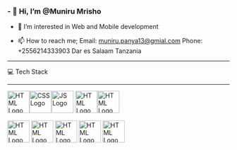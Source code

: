 ### - 👋 Hi, I’m @Muniru Mrisho
- 👀 I’m interested in Web and Mobile development

- 📫 How to reach me;
     Email: muniru.panya13@gmial.com
     Phone: +2556214333903
     Dar es Salaam Tanzania

---

💻 Tech Stack

---

<img src="https://cdn.worldvectorlogo.com/logos/html-1.svg" alt="HTML Logo" width="50" height="50"/><img src="https://cdn.worldvectorlogo.com/logos/css-3.svg" alt="CSS Logo" width="50" height="50"/><img src="https://cdn.worldvectorlogo.com/logos/logo-javascript.svg" alt="JS Logo" width="50" height="50"/>
<img src="https://cdn.worldvectorlogo.com/logos/bootstrap-5-1.svg" alt="HTML Logo" width="50" height="50"/><img src="https://cdn.worldvectorlogo.com/logos/tailwindcss.svg" alt="HTML Logo" width="50" height="50"/>

<img src="https://cdn.worldvectorlogo.com/logos/laravel-2.svg" alt="HTML Logo" width="50" height="50"/>  <img src="https://cdn.worldvectorlogo.com/logos/nodejs-2.svg" alt="HTML Logo" width="50" height="50"/>  <img src="https://cdn.worldvectorlogo.com/logos/django-community.svg" alt="HTML Logo" width="50" height="50"/>  <img src="https://cdn.worldvectorlogo.com/logos/sqlite.svg" alt="HTML Logo" width="50" height="50"/>  <img src="https://cdn.worldvectorlogo.com/logos/mysql-logo.svg" alt="HTML Logo" width="50" height="50"/>



